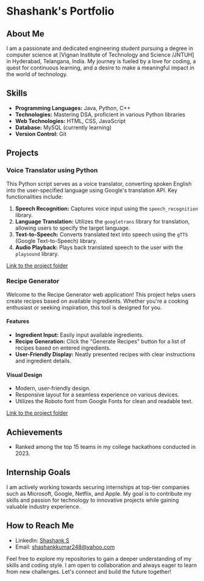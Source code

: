 # Shashank's Portfolio

## About Me

I am a passionate and dedicated engineering student pursuing a degree in computer science at [Vignan Institute of Technology and Science /JNTUH] in Hyderabad, Telangana, India. My journey is fueled by a love for coding, a quest for continuous learning, and a desire to make a meaningful impact in the world of technology.

## Skills

- **Programming Languages:** Java, Python, C++
- **Technologies:** Mastering DSA, proficient in various Python libraries
- **Web Technologies:** HTML, CSS, JavaScript
- **Database:** MySQL (currently learning)
- **Version Control:** Git

## Projects

### Voice Translator using Python

This Python script serves as a voice translator, converting spoken English into the user-specified language using Google's translation API. Key functionalities include:

1. **Speech Recognition:** Captures voice input using the `speech_recognition` library.
2. **Language Translation:** Utilizes the `googletrans` library for translation, allowing users to specify the target language.
3. **Text-to-Speech:** Converts translated text into speech using the `gTTS` (Google Text-to-Speech) library.
4. **Audio Playback:** Plays back translated speech to the user with the `playsound` library.

[Link to the project folder](./Translator)

### Recipe Generator

Welcome to the Recipe Generator web application! This project helps users create recipes based on available ingredients. Whether you're a cooking enthusiast or seeking inspiration, this tool is designed for you.

#### Features

- **Ingredient Input:** Easily input available ingredients.
- **Recipe Generation:** Click the "Generate Recipes" button for a list of recipes based on entered ingredients.
- **User-Friendly Display:** Neatly presented recipes with clear instructions and ingredient details.

#### Visual Design

- Modern, user-friendly design.
- Responsive layout for a seamless experience on various devices.
- Utilizes the Roboto font from Google Fonts for clean and readable text.

[Link to the project folder](./Recipe-generator)

## Achievements

- Ranked among the top 15 teams in my college hackathons conducted in 2023.

## Internship Goals

I am actively working towards securing internships at top-tier companies such as Microsoft, Google, Netflix, and Apple. My goal is to contribute my skills and passion for technology to innovative projects while gaining valuable industry experience.

## How to Reach Me

- LinkedIn: [Shashank S](https://www.linkedin.com/in/shashank-248s/)
- Email: shashankkumar248@yahoo.com

Feel free to explore my repositories to gain a deeper understanding of my skills and coding style. I am open to collaboration and always eager to learn from new challenges. Let's connect and build the future together!
